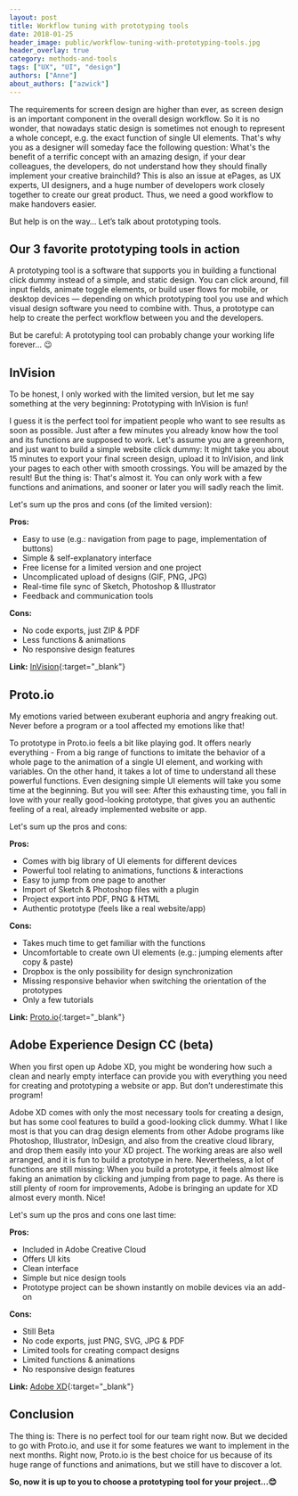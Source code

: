 ```yaml
---
layout: post
title: Workflow tuning with prototyping tools
date: 2018-01-25
header_image: public/workflow-tuning-with-prototyping-tools.jpg
header_overlay: true
category: methods-and-tools
tags: ["UX", "UI", "design"]
authors: ["Anne"]
about_authors: ["azwick"]
---
```


The requirements for screen design are higher than ever, as screen design is an important component in the overall design workflow.
So it is no wonder, that nowadays static design is sometimes not enough to represent a whole concept, e.g. the exact function of single UI elements.
That's why you as a designer will someday face the following question: What's the benefit of a terrific concept with an amazing design, if your dear colleagues, the developers, do not understand how they should finally implement your creative brainchild?
This is also an issue at ePages, as UX experts, UI designers, and a huge number of developers work closely together to create our great product.
Thus, we need a good workflow to make handovers easier.

But help is on the way… Let’s talk about prototyping tools.

## Our 3 favorite prototyping tools in action

A prototyping tool is a software that supports you in building a functional click dummy instead of a simple, and static design. You can click around, fill input fields, animate toggle elements, or build user flows for mobile, or desktop devices — depending on which prototyping tool you use and which visual design software you need to combine with. Thus, a prototype can help to create the perfect workflow between you and the developers.

But be careful: A prototyping tool can probably change your working life forever… 😉

## InVision

To be honest, I only worked with the limited version, but let me say something at the very beginning: Prototyping with InVision is fun!

I guess it is the perfect tool for impatient people who want to see results as soon as possible. Just after a few minutes you already know how the tool and its functions are supposed to work.
Let's assume you are a greenhorn, and just want to build a simple website click dummy: It might take you about 15 minutes to export your final screen design, upload it to InVision, and link your pages to each other with smooth crossings. You will be amazed by the result!
But the thing is: That's almost it. You can only work with a few functions and animations, and sooner or later you will sadly reach the limit.    

Let's sum up the pros and cons (of the limited version):

__Pros:__
-	Easy to use (e.g.: navigation from page to page, implementation of buttons)
-	Simple & self-explanatory interface
-	Free license for a limited version and one project
-	Uncomplicated upload of designs (GIF, PNG, JPG)
-	Real-time file sync of Sketch, Photoshop & Illustrator
-	Feedback and communication tools

__Cons:__
-	No code exports, just ZIP & PDF
-	Less functions & animations
-	No responsive design features

__Link:__ 	[InVision](https://www.invisionapp.com/){:target="_blank"}

## Proto.io

My emotions varied between exuberant euphoria and angry freaking out. Never before a program or a tool affected my emotions like that!

To prototype in Proto.io feels a bit like playing god.
It offers nearly everything - From a big range of functions to imitate the behavior of a whole page to the animation of a single UI element, and working with variables. On the other hand, it takes a lot of time to understand all these powerful functions. Even designing simple UI elements will take you some time at the beginning.
But you will see: After this exhausting time, you fall in love with your really good-looking prototype, that gives you an authentic feeling of a real, already implemented website or app.

Let's sum up the pros and cons:

__Pros:__
-	Comes with big library of UI elements for different devices
-	Powerful tool relating to animations, functions & interactions
-	Easy to jump from one page to another
-	Import of Sketch & Photoshop files with a plugin
-	Project export into PDF, PNG & HTML
-	Authentic prototype (feels like a real website/app)

__Cons:__
-	Takes much time to get familiar with the functions
-	Uncomfortable to create own UI elements (e.g.: jumping elements after copy & paste)
-	Dropbox is the only possibility for design synchronization
-	Missing responsive behavior when switching the orientation of the prototypes
-	Only a few tutorials

__Link:__ 	[Proto.io](https://proto.io/){:target="_blank"}

## Adobe Experience Design CC (beta)

When you first open up Adobe XD, you might be wondering how such a clean and nearly empty interface can provide you with everything you need for creating and prototyping a website or app. But don’t underestimate this program!

Adobe XD comes with only the most necessary tools for creating a design, but has some cool features to build a good-looking click dummy. What I like most is that you can drag design elements from other Adobe programs like Photoshop, Illustrator, InDesign, and also from the creative cloud library, and drop them easily into your XD project. The working areas are also well arranged, and it is fun to build a prototype in here.
Nevertheless, a lot of functions are still missing: When you build a prototype, it feels almost like faking an animation by clicking and jumping from page to page.
As there is still plenty of room for improvements, Adobe is bringing an update for XD almost every month. Nice!

Let's sum up the pros and cons one last time:

__Pros:__
-	Included in Adobe Creative Cloud
-	Offers UI kits
-	Clean interface
-	Simple but nice design tools
-	Prototype project can be shown instantly on mobile devices via an add-on

__Cons:__
-	Still Beta
-	No code exports, just PNG, SVG, JPG & PDF
-	Limited tools for creating compact designs
-	Limited functions & animations
-	No responsive design features

__Link:__	[Adobe XD](http://www.adobe.com/products/xd/features.html){:target="_blank"}

## Conclusion

The thing is: There is no perfect tool for our team right now. But we decided to go with Proto.io, and use it for some features we want to implement in the next months. Right now, Proto.io is the best choice for us because of its huge range of functions and animations, but we still have to discover a lot.

__So, now it is up to you to choose a prototyping tool for your project…😊__
